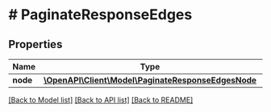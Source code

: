 # # PaginateResponseEdges

## Properties

Name | Type | Description | Notes
------------ | ------------- | ------------- | -------------
**node** | [**\OpenAPI\Client\Model\PaginateResponseEdgesNode**](PaginateResponseEdgesNode.md) |  | [optional]

[[Back to Model list]](../../README.md#models) [[Back to API list]](../../README.md#endpoints) [[Back to README]](../../README.md)
